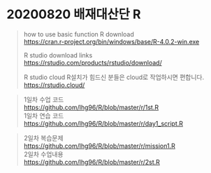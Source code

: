 # 20200820 배재대산단 R
> how to use basic function 
> R download  
> https://cran.r-project.org/bin/windows/base/R-4.0.2-win.exe  
>  
> R studio download links  
> https://rstudio.com/products/rstudio/download/  
>
> R studio cloud   R설치가 힘드신 분들은 cloud로 작업하시면 편합니다.
> https://rstudio.cloud/

> 1일차 수업 코드  
> https://github.com/lhg96/R/blob/master/r/1st.R  
> 1일차 연습 코드  
> https://github.com/lhg96/R/blob/master/r/day1_script.R  

> 2일차 복습문제  
> https://github.com/lhg96/R/blob/master/r/mission1.R  
> 2일차 수업내용  
> https://github.com/lhg96/R/blob/master/r/2st.R  

